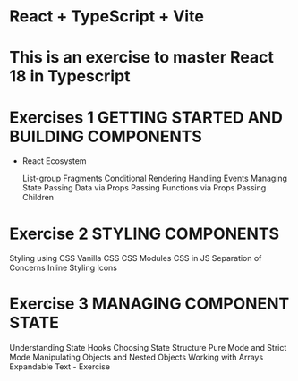 # React + TypeScript + Vite

# This is an exercise to master React 18 in Typescript 

# Exercises 1 GETTING STARTED AND BUILDING COMPONENTS
<ul>
  <li>
    React Ecosystem
  </li>

List-group
Fragments
Conditional Rendering
Handling Events
Managing State
Passing Data via Props
Passing Functions via Props
Passing Children
</ul>


# Exercise 2 STYLING COMPONENTS
Styling using CSS
Vanilla CSS
CSS Modules
CSS in JS
Separation of Concerns
Inline Styling
Icons

# Exercise 3 MANAGING COMPONENT STATE
Understanding State Hooks
Choosing State Structure
Pure Mode and Strict Mode
Manipulating Objects and Nested Objects
Working with Arrays
Expandable Text - Exercise















